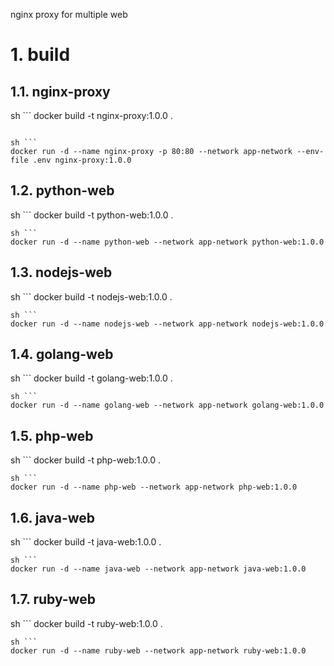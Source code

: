 nginx proxy for multiple web

# 1. build
## 1.1. nginx-proxy
sh ```
docker build -t nginx-proxy:1.0.0 .
```

sh ```
docker run -d --name nginx-proxy -p 80:80 --network app-network --env-file .env nginx-proxy:1.0.0
```
## 1.2. python-web
sh ```
docker build -t python-web:1.0.0 .
```
sh ```
docker run -d --name python-web --network app-network python-web:1.0.0
```
## 1.3. nodejs-web
sh ```
docker build -t nodejs-web:1.0.0 .
```
sh ```
docker run -d --name nodejs-web --network app-network nodejs-web:1.0.0
```
## 1.4. golang-web
sh ```
docker build -t golang-web:1.0.0 .
```
sh ```
docker run -d --name golang-web --network app-network golang-web:1.0.0
```
## 1.5. php-web
sh ```
docker build -t php-web:1.0.0 .
```
sh ```
docker run -d --name php-web --network app-network php-web:1.0.0
```
## 1.6. java-web
sh ```
docker build -t java-web:1.0.0 .
```
sh ```
docker run -d --name java-web --network app-network java-web:1.0.0
```
## 1.7. ruby-web
sh ```
docker build -t ruby-web:1.0.0 .
```
sh ```
docker run -d --name ruby-web --network app-network ruby-web:1.0.0
```